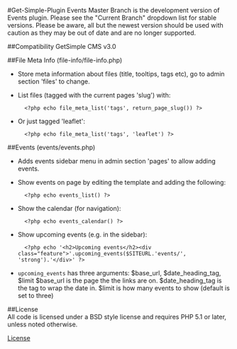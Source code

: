 #Get-Simple-Plugin Events
Master Branch is the development version of Events plugin.  Please see the "Current Branch" dropdown list for stable versions.
Please be aware, all but the newest version should be used with caution as they may be out of date and are no longer supported.

##Compatibility
GetSimple CMS v3.0

##File Meta Info (file-info/file-info.php)

* Store meta information about files (title, tooltips, tags etc), go to admin section 'files' to change.

* List files (tagged with the current pages 'slug') with:

		<?php echo file_meta_list('tags', return_page_slug()) ?>

* Or just tagged 'leaflet':

		<?php echo file_meta_list('tags', 'leaflet') ?>

##Events (events/events.php)

* Adds events sidebar menu in admin section 'pages' to allow adding events.

* Show events on page by editing the template and adding the following:

		<?php echo events_list() ?>

* Show the calendar (for navigation):

		<?php echo events_calendar() ?>

* Show upcoming events (e.g. in the sidebar):

		<?php echo '<h2>Upcoming events</h2><div class="feature">'.upcoming_events($SITEURL.'events/', 'strong').'</div>' ?>

* `upcoming_events` has three arguments: $base_url, $date_heading_tag, $limit
$base_url is the page the the links are on. $date_heading_tag is the tag to wrap the
date in. $limit is how many events to show (default is set to three)

##License	
All code is licensed under a BSD style license and requires PHP 5.1 or later, unless noted otherwise.  

[License](https://github.com/dougrdotnet/get-simple-plugins/blob/master/LICENSE)